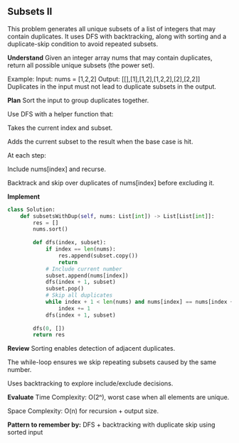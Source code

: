 ## Subsets II
This problem generates all unique subsets of a list of integers that may contain duplicates. It uses DFS with backtracking, along with sorting and a duplicate-skip condition to avoid repeated subsets.

**Understand**
Given an integer array nums that may contain duplicates, return all possible unique subsets (the power set).

Example:
Input: nums = [1,2,2]
Output: [[],[1],[1,2],[1,2,2],[2],[2,2]]
Duplicates in the input must not lead to duplicate subsets in the output.

**Plan**
Sort the input to group duplicates together.

Use DFS with a helper function that:

Takes the current index and subset.

Adds the current subset to the result when the base case is hit.

At each step:

Include nums[index] and recurse.

Backtrack and skip over duplicates of nums[index] before excluding it.

**Implement**
```python
class Solution:
    def subsetsWithDup(self, nums: List[int]) -> List[List[int]]:
        res = []
        nums.sort()
        
        def dfs(index, subset):
            if index == len(nums):
                res.append(subset.copy())
                return
            # Include current number
            subset.append(nums[index])
            dfs(index + 1, subset)
            subset.pop()
            # Skip all duplicates
            while index + 1 < len(nums) and nums[index] == nums[index + 1]:
                index += 1
            dfs(index + 1, subset)
        
        dfs(0, [])
        return res
```
**Review**
Sorting enables detection of adjacent duplicates.

The while-loop ensures we skip repeating subsets caused by the same number.

Uses backtracking to explore include/exclude decisions.

**Evaluate**
Time Complexity: O(2ⁿ), worst case when all elements are unique.

Space Complexity: O(n) for recursion + output size.

**Pattern to remember by:**
DFS + backtracking with duplicate skip using sorted input


